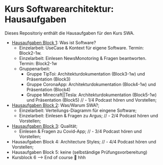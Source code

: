 # Kurs Softwarearchitektur: Hausaufgaben
Dieses Repositoriy enthält die Hausaufgaben für den Kurs SWA.

- [Hausaufgaben Block 1](/block1.md): Was ist Software?
  - Einzelarbeit: UseCase & Kontext für eigene Software. Termin: Block2-1w. 
  - Einzelarbeit: Einlesen NewsMonotoring & Fragen beantworten. Termin: Block2-1w
  - Gruppenarbeit:
    - Gruppe TipToi: Architekturdokumentation (Block3-1w) und Präsentation (Block3)
    - Gruppe CoronaApp: Architekturdokumentation (Block4-1w) und Präsentation (Block4)
    - Gruppe Minecraft||Tesla: Architekturdokumentation (Block5-1w) und Präsentation (Block5)
// - 1/4 Podcast hören und Vorstellen;
- [Hausaufgaben Block 2](/block2.md): Was/Warum SWA?; 
  - Einzelarbeit: Verteilungs-Diagramm für eingene Software;
  - Einzelarbeit: Einlesen & Fragen zu Argus;
//  - 2/4 Podcast hören und Vorstellen;
- [Hausaufgaben Block 3](/block3.md): Qualität;
  - Einlesen & Fragen zu Covid-App;
//  - 3/4 Podcast hören und Vorstellen;
- Hausaufgaben Block 4: Architecture Styles;
//  - 4/4 Podcast hören und Vorstellen;
- Hausaufgaben Block 5: keine (selbständige Prüfungsvorbereitung)
- Kursblock 6 --> End of course :partying_face:
hhh
